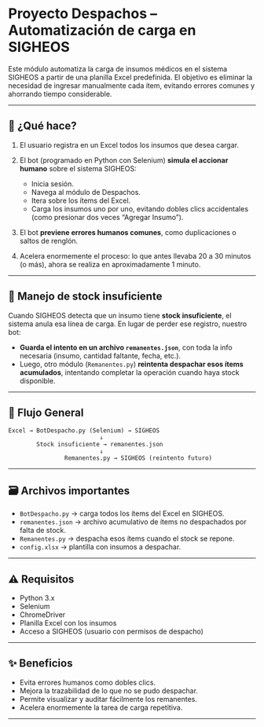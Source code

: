# Proyecto Despachos – Automatización de carga en SIGHEOS

Este módulo automatiza la carga de insumos médicos en el sistema SIGHEOS a partir de una planilla Excel predefinida. El objetivo es eliminar la necesidad de ingresar manualmente cada ítem, evitando errores comunes y ahorrando tiempo considerable.

---

## 🧠 ¿Qué hace?

1. El usuario registra en un Excel todos los insumos que desea cargar.
2. El bot (programado en Python con Selenium) **simula el accionar humano** sobre el sistema SIGHEOS:
   - Inicia sesión.
   - Navega al módulo de Despachos.
   - Itera sobre los ítems del Excel.
   - Carga los insumos uno por uno, evitando dobles clics accidentales (como presionar dos veces “Agregar Insumo”).

3. El bot **previene errores humanos comunes**, como duplicaciones o saltos de renglón.
4. Acelera enormemente el proceso: lo que antes llevaba 20 a 30 minutos (o más), ahora se realiza en aproximadamente 1 minuto.

---

## 🧾 Manejo de stock insuficiente

Cuando SIGHEOS detecta que un insumo tiene **stock insuficiente**, el sistema anula esa línea de carga. En lugar de perder ese registro, nuestro bot:

- **Guarda el intento en un archivo `remanentes.json`**, con toda la info necesaria (insumo, cantidad faltante, fecha, etc.).
- Luego, otro módulo (`Remanentes.py`) **reintenta despachar esos ítems acumulados**, intentando completar la operación cuando haya stock disponible.

---

## 🔄 Flujo General

```plaintext
Excel → BotDespacho.py (Selenium) → SIGHEOS
                          ↓
        Stock insuficiente → remanentes.json
                          ↓
                Remanentes.py → SIGHEOS (reintento futuro)
```

---

## 🗃 Archivos importantes

- `BotDespacho.py` → carga todos los ítems del Excel en SIGHEOS.
- `remanentes.json` → archivo acumulativo de ítems no despachados por falta de stock.
- `Remanentes.py` → despacha esos ítems cuando el stock se repone.
- `config.xlsx` → plantilla con insumos a despachar.

---

## ⚠️ Requisitos

- Python 3.x
- Selenium
- ChromeDriver
- Planilla Excel con los insumos
- Acceso a SIGHEOS (usuario con permisos de despacho)

---

## ✨ Beneficios

- Evita errores humanos como dobles clics.
- Mejora la trazabilidad de lo que no se pudo despachar.
- Permite visualizar y auditar fácilmente los remanentes.
- Acelera enormemente la tarea de carga repetitiva.

---
